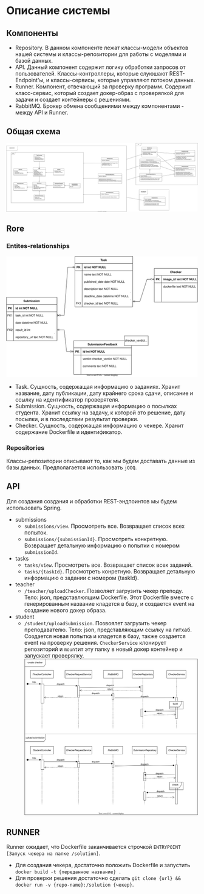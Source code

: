 # Описание системы

## Компоненты

- Repository. В данном компоненте лежат классы-модели объектов нашей системы и классы-репозитории для работы с моделями
  и
  базой данных.
- API. Данный компонент содержит логику обработки запросов от пользователей. Классы-контроллеры, которые слуюшают
  REST-Endpoint'ы, и классы-сервисы, которые управляют потоком данных.
- Runner. Компонент, отвечающий за проверку программ. Содержит класс-сервис, который создает докер-образ с проверялкой
  для задачи и создает контейнеры с решениями.
- RabbitMQ. Брокер обмена сообщениями между компонентами - между API и Runner.

## Общая схема

![Class diagram](diagrams/img/class-diagram.drawio.svg)

## Rore

### Entites-relationships

![ER diagram](diagrams/img/er-diagram.drawio.svg)

- Task. Сущность, содержащая информацию о заданиях. Хранит название, дату публикации, дату крайнего срока сдачи,
  описание и ссылку на идентификатор проверятеля.
- Submission. Сущность, содержащая информацию о посылках студента. Хранит ссылку на задачу, к которой это решение, дату
  посылки, и в последствии результат проверки.
- Checker. Сущность, содержащая информацию о чекере. Хранит содержание Dockerfile и идентификатор.

### Repositories

Классы-репозитории описывают то, как мы будем доставать данные из базы данных. Предполагается использовать `jOOQ`.

## API

Для создания создания и обработки REST-эндпоинтов мы будем использовать Spring.

- submissions
    - `submissions/view`. Просмотреть все. Возвращает список всех попыток.
    - `submissions/{submissionId}`. Просмотреть конкретную. Возвращает детальную информацию о попытки с
      номером `submissionId`.
- tasks
    - `tasks/view`. Просмотреть все. Возвращает список всех заданий.
    - `tasks/{taskId}`. Просмотреть конретную. Возвращает детальную информацию о задании с номером {taskId}.
- teacher
    - `/teacher/uploadChecker`. Позволяет загрузить чекер преподу. Тело: json, представлюящим Dockerfile. Этот
      Dockerfile вместе с генерированным название кладется в базу, и создается event на создание нового докер образа.
- student
    - `/student/uploadSubmission`. Позвоялет загрузить чекер преподавателю. Тело: json, представляющим ссылку на гитхаб.
      Создается новая попытка и кладется в базу, также создается event на проверку решения. `CheckerService` клонирует
      репозиторий и `mount`ит эту папку в новый докер контейнер и запускает проверялку.
      ![Sequence diagram](diagrams/img/sequence-diagram.drawio.svg)

## RUNNER

Runner ожидает, что Dockerfile заканчивается строчкой `ENTRYPOINT [Запуск чекера на папке /solution]`.

- Для создания чекера, достаточно положить Dockerfile и запустить `docker build -t {переданное название} .`
- Для проверки решения достаточно сделать `git clone {url} && docker run -v {repo-name}:/solution {чекер}`.
